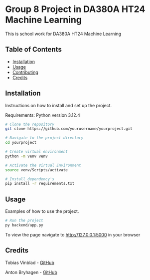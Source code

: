# Group 8 Project in DA380A HT24 Machine Learning

This is school work for DA380A HT24 Machine Learning

## Table of Contents

- [Installation](#installation)
- [Usage](#usage)
- [Contributing](#contributing)
- [Credits](#credits)

## Installation

Instructions on how to install and set up the project.

Requirements:
Python version 3.12.4

```bash
# Clone the repository
git clone https://github.com/yourusername/yourproject.git

# Navigate to the project directory
cd yourproject

# Create virtual environment
python -m venv venv

# Activate the Virtual Environment
source venv/Scripts/activate

# Install dependency's
pip install -r requirements.txt
```

## Usage

Examples of how to use the project.

```bash
# Run the project
py backend/app.py
```

To view the page navigate to http://127.0.0.1:5000 in your browser

## Credits

Tobias Vinblad - [GitHub](https://github.com/Tobias0013)


Anton Bryhagen - [GitHub](https://github.com/antonbryhagen)
